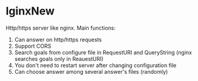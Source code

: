 # IginxNew
Http/https server like nginx.
Main functions:
1. Can answer on http/https requests
2. Support CORS
3. Search goals from configure file in RequestURI and QueryString (nginx searches goals only in ReauestURI)
4. You don't need to restart server after changing configuration file
5. Can choose answer among several answer's files (randomly)
